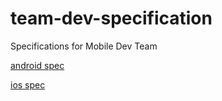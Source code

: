 # team-dev-specification
Specifications for Mobile Dev Team

[android spec](https://github.com/qiandaodao/team-dev-spec/blob/master/android/android-specification.md)

[ios spec](https://github.com/qiandaodao/team-dev-spec/blob/master/ios/ios-specification.md)

